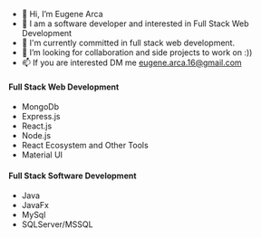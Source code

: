 - 👋 Hi, I’m Eugene Arca
- 👀 I am a software developer and interested in Full Stack Web Development
- 🌱 I'm currently committed in full stack web development.
- 💞️ I’m looking for collaboration and side projects to work on :))
- 📫 If you are interested DM me eugene.arca.16@gmail.com

#### Full Stack Web Development
* MongoDb
* Express.js
* React.js
* Node.js
* React Ecosystem and Other Tools
* Material UI

#### Full Stack Software Development
* Java
* JavaFx
* MySql
* SQLServer/MSSQL
<!---
GudsEugene/GudsEugene is a ✨ special ✨ repository because its `README.md` (this file) appears on your GitHub profile.
You can click the Preview link to take a look at your changes.
--->
